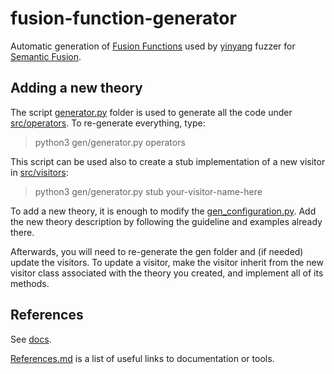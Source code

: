 # fusion-function-generator

Automatic generation of [Fusion Functions](https://yinyang.readthedocs.io/en/latest/fusion.html#fusion-functions) 
used by 
[yinyang](https://yinyang.readthedocs.io/en/latest/index.html) fuzzer for [Semantic Fusion](https://yinyang.readthedocs.io/en/latest/fusion.html).

## Adding a new theory

The script [generator.py](src/gen/generator.py) folder is used to generate all the code under [src/operators](src/operators).
To re-generate everything, type:

> python3 gen/generator.py operators

This script can be used also to create a stub implementation of a new visitor in [src/visitors](src/visitors):

> python3 gen/generator.py stub your-visitor-name-here

To add a new theory, it is enough to modify the [gen_configuration.py](src/gen/gen_configuration.py). 
Add the new theory description by following the guideline and examples already there.

Afterwards, you will need to re-generate the gen folder and (if needed) update the visitors.
To update a visitor, make the visitor inherit from the new visitor class associated with the theory you created,
and implement all of its methods.

## References

See [docs](docs).

[References.md](docs/References.md) is a list of useful links to documentation or tools.

